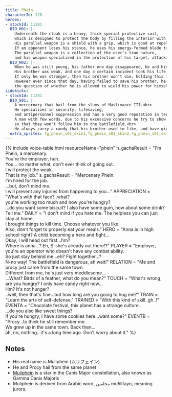 ```yaml
---
title: Phein
characterId: 128
heroes:
- stockId: 11281
  BIO_H01: |-
    Underneath the cloak is a heavy, thick special protective suit, 
    which is designed to protect the body by filling the interior with a corresponding ether when a large impact is detected.<br>
    His parallel weapon is a shield with a grip, which is good at repelling and deflecting enemy attacks.<br>
    If an opponent loses his stance, he uses his energy-formed blade to take advantage of their weakness.<br>
    The parallel weapon is a reflection of the user's true nature, 
    and his weapon specialized in the protection of his target, attacking for the sake of protecting.
  BIO_H02: |-
    When he was still young, his father one day disappeared, he and his little brother are forced to lead a hard life to survive.<br>
    His brother was weak, and one day a certain incident took his life.<br>
    If only he was stronger, then his brother won't die, holding this feeling strongly, he awakened to be a hero that protect the weak.<br>
    However ever since that day, having failed to save his brother, he no longer use his power for his own sake,<br>
    the question of whether he is allowed to wield his power for himself is swirling around inside him like an unanswerable curse.
sidekicks:
- stockId: 11281
  BIO_S01: |-
    A mercernary that hail from the slums of Maslimaoce III.<br>
    He specializes in security, lifesaving, 
    and antipersonnel suppression and has a very good reputation in terms of protecting people based on his will to protect the weak.<br>
    A man with few words, due to his excessive concerns he try to show prickly attitude and make his target of protection hates him,
    so that they won't follow him to the battlefield.<br>
    He always carry a candy that his brother used to like, and have given it many times to anyone who is hungry.
  extra_sprites: fg_phein_s01_skin1,fg_phein_s01_skin2,fg_phein_s01_skin3
---
```


{% include voice-table.html resourceName="phein"
h_gachaResult = "I'm Phein, a mercenary.<br>You're the employer, huh.<br>You… no matter what, don't ever think of going out.<br>I will protect the weak.<br>That is my job."
s_gachaResult = "Mercenary Phein.<br>I'm hired for the job.<br>…but, don't mind me.<br>I will prevent any injuries from happening to you…"
APPRECIATION = "What's with that face?..what?<br>you're working too much and now you're hungry?<br>…do you want some biscuit? I also have some gum, how about some drink? Tell me."
DAILY = "I don't mind if you hate me. The helpless you can just stay at home.<br>I brought things to kill time. Choose whatever you like.<br>Also, don't forget to properly eat your meals."
HERO = "Anna is in high school right? A child becoming a hero and fight…<br>Okay, I will head out first…hm?<br>Where is anna…? Eh, S-she's already out there!?"
PLAYER = "Employer, you're an operator who doesn't have any combat ability.<br>So just stay behind me…eh? Fight together…?<br>N-no way! The battlefield is dangerous, ah wait!"
RELATION = "Me and procy just came from the same town.<br>Different from me, he's just very meddlesome…<br>…What? Birds of a feather, what do you mean?"
TOUCH = "What's wrong, are you hungry? I only have candy right now…<br>Hm? It's not hunger?<br>..well, then that's fine…but how long are you going to hug me?"
TRAIN = "Learn the arts of self-defense."
TRAINED = "With this kind of skill..gh..!"
EVENTA = "Chocolate festival, this planet has a strange culture.<br>…do you also like sweet things?<br>If you're hungry, I have some cookies here…want some?"
EVENTB = "Procy…to think he still remember me.<br>We grew up in the same town. Back then…<br>ah, no, nothing…it's a long time ago. Don't worry about it."
%}

## Notes

- His real name is Muliphein (ムリフェイン)
- He and Procy hail from the same planet
- [Muliphein](https://en.wikipedia.org/wiki/Gamma_Canis_Majoris) is a star in the Canis Major constellation, also known as Gamma Canis Majoris
- Muliphein is derived from Arabic word, محلفين muħlifayn, meaning jurors.
